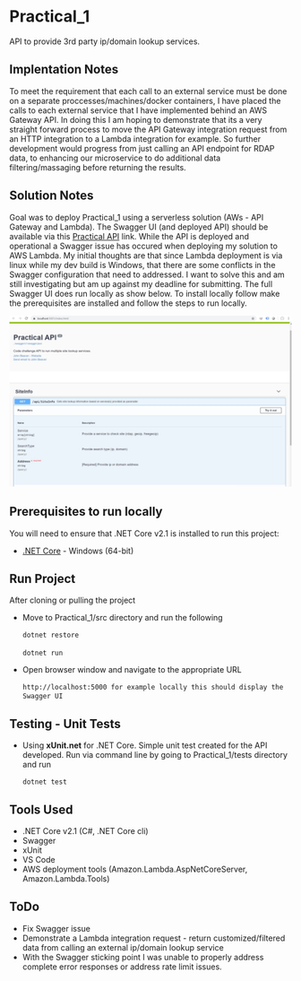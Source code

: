 # Practical_1
API to provide 3rd party ip/domain lookup services. 

## Implentation Notes
To meet the requirement that each call to an external service must be done on a separate proccesses/machines/docker containers, I have placed the calls to each external service that I have implemented behind an AWS Gateway API. In doing this I am hoping to demonstrate that its a very straight forward process to move the API Gateway integration request from an HTTP integration to a Lambda integration for example. So further development would progress from just calling an API endpoint for RDAP data, to enhancing our microservice to do additional data filtering/massaging before returning the results. 

## Solution Notes
Goal was to deploy Practical_1 using a serverless solution (AWs - API Gateway and Lambda). The Swagger UI (and deployed API) should be available via this [Practical API](https://o9i6moqr2f.execute-api.us-west-2.amazonaws.com/dev/index.html) link. While the API is deployed and operational a Swagger issue has occured when deploying my solution to AWS Lambda. My initial thoughts are that since Lambda deployment is via linux while my dev build is Windows, that there are some conflicts in the Swagger configuration that need to addressed. I want to solve this and am still investigating but am up against my deadline for submitting. The full Swagger UI does run locally as show below. To install locally follow make the prerequisites are installed and follow the steps to run locally.

![Swagger UI for Practical_1](src/images/Swagger_local.JPG)

## Prerequisites to run locally
You will need to ensure that .NET Core v2.1 is installed to run this project:
* [.NET Core](https://dotnet.microsoft.com/download/thank-you/dotnet-sdk-2.1.505-windows-x64-installer) - Windows (64-bit) 

## Run Project
After cloning or pulling the project 
* Move to Practical_1/src directory and run the following

      dotnet restore
      
      dotnet run
      
* Open browser window and navigate to the appropriate URL

      http://localhost:5000 for example locally this should display the Swagger UI
      
## Testing - Unit Tests
* Using **xUnit.net** for .NET Core. Simple unit test created for the API developed. Run via command line by going to Practical_1/tests directory and run

      dotnet test

## Tools Used
* .NET Core v2.1 (C#, .NET Core cli)
* Swagger
* xUnit
* VS Code
* AWS deployment tools (Amazon.Lambda.AspNetCoreServer, Amazon.Lambda.Tools)

## ToDo 
* Fix Swagger issue
* Demonstrate a Lambda integration request - return customized/filtered data from calling an external ip/domain lookup service
* With the Swagger sticking point I was unable to properly address complete error responses or address rate limit issues.

